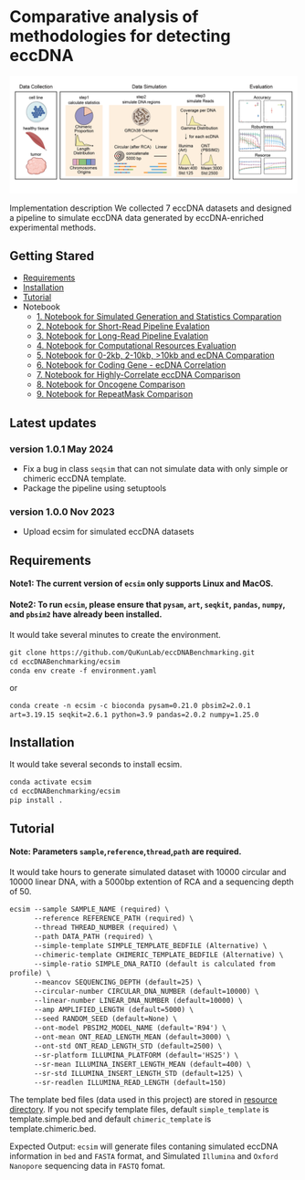 # Comparative analysis of methodologies for detecting eccDNA
![](figure/Overview.png "Overview")

Implementation description
We collected 7 eccDNA datasets and designed a pipeline to simulate eccDNA data generated by eccDNA-enriched experimental methods.

## Getting Stared
* [Requirements](#requirements)
* [Installation](#Installation)
* [Tutorial](#Tutorial)
* Notebook  
  * [1. Notebook for Simulated Generation and Statistics Comparation](notebook/01_01_Generate_Simulatated_Datasets.ipynb)
  * [2. Notebook for Short-Read Pipeline Evalation](notebook/01_02_Evaluate_ShortRead_Pipelines.ipynb)
  * [3. Notebook for Long-Read Pipeline Evalation](notebook/01_02_Evaluate_LongRead_Pipelines.ipynb)
  * [4. Notebook for Computational Resources Evaluation](notebook/01_03_Evaluate_Computational_Resources.ipynb)
  * [5. Notebook for 0-2kb, 2-10kb, >10kb and ecDNA Comparation](notebook/02_01_Statistics_Experiment_eccDNA.ipynb)
  * [6. Notebook for Coding Gene - ecDNA Correlation](notebook/02_02_CodingGene_eccDNA_Density.ipynb)
  * [7. Notebook for Highly-Correlate eccDNA Comparison](notebook/03_01_Compare_eccDNA_sequence.ipynb)
  * [8. Notebook for Oncogene Comparison](notebook/03_02_Compare_eccDNA_Oncogene.ipynb)
  * [9. Notebook for RepeatMask Comparison](notebook/03_03_Compare_RepeatMask_reads.ipynb)
## Latest updates
### version 1.0.1 May 2024
- Fix a bug in class `seqsim` that can not simulate data with only simple or chimeric eccDNA template.
- Package the pipeline using setuptools
### version 1.0.0 Nov 2023
- Upload ecsim for simulated eccDNA datasets

## Requirements
#### Note1: The current version of `ecsim` only supports Linux and MacOS. 
#### Note2: To run `ecsim`, please ensure that `pysam`, `art`, `seqkit`, `pandas`, `numpy`, and `pbsim2` have already been installed.
It would take several minutes to create the environment. 
```
git clone https://github.com/QuKunLab/eccDNABenchmarking.git
cd eccDNABenchmarking/ecsim
conda env create -f environment.yaml
```
or
```
conda create -n ecsim -c bioconda pysam=0.21.0 pbsim2=2.0.1 art=3.19.15 seqkit=2.6.1 python=3.9 pandas=2.0.2 numpy=1.25.0
```
## Installation
It would take several seconds to install ecsim.
```
conda activate ecsim
cd eccDNABenchmarking/ecsim
pip install .
```
## Tutorial
#### Note: Parameters `sample`,`reference`,`thread`,`path` are required.
It would take hours to generate simulated dataset with 10000 circular and 10000 linear DNA, with a 5000bp extention of RCA and a sequencing depth of 50.  
```
ecsim --sample SAMPLE_NAME (required) \
      --reference REFERENCE_PATH (required) \
      --thread THREAD_NUMBER (required) \
      --path DATA_PATH (required) \
      --simple-template SIMPLE_TEMPLATE_BEDFILE (Alternative) \
      --chimeric-template CHIMERIC_TEMPLATE_BEDFILE (Alternative) \
      --simple-ratio SIMPLE_DNA_RATIO (default is calculated from profile) \
      --meancov SEQUENCING_DEPTH (default=25) \
      --circular-number CIRCULAR_DNA_NUMBER (default=10000) \
      --linear-number LINEAR_DNA_NUMBER (default=10000) \
      --amp AMPLIFIED_LENGTH (default=5000) \
      --seed RANDOM_SEED (default=None) \
      --ont-model PBSIM2_MODEL_NAME (default='R94') \
      --ont-mean ONT_READ_LENGTH_MEAN (default=3000) \
      --ont-std ONT_READ_LENGTH_STD (default=2500) \
      --sr-platform ILLUMINA_PLATFORM (default='HS25') \
      --sr-mean ILLUMINA_INSERT_LENGTH_MEAN (default=400) \
      --sr-std ILLUMINA_INSERT_LENGTH_STD (default=125) \
      --sr-readlen ILLUMINA_READ_LENGTH (default=150)
```
The template bed files (data used in this project) are stored in [resource directory](ecsim/ecsim/resource/template). If you not specify template files, default `simple_template` is template.simple.bed and default `chimeric_template` is template.chimeric.bed.

Expected Output: `ecsim` will generate files contaning simulated eccDNA information in `bed` and `FASTA` format, and Simulated `Illumina` and `Oxford Nanopore` sequencing data in `FASTQ` fomat. 



